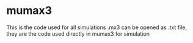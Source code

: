 # mumax3

This is the code used for all simulations
.mx3 can be opened as .txt file, they are the code used directly in mumax3 for simulation
